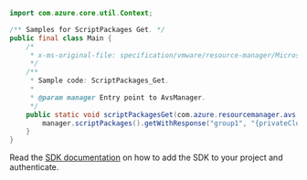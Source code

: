 ```java
import com.azure.core.util.Context;

/** Samples for ScriptPackages Get. */
public final class Main {
    /*
     * x-ms-original-file: specification/vmware/resource-manager/Microsoft.AVS/stable/2021-12-01/examples/ScriptPackages_Get.json
     */
    /**
     * Sample code: ScriptPackages_Get.
     *
     * @param manager Entry point to AvsManager.
     */
    public static void scriptPackagesGet(com.azure.resourcemanager.avs.AvsManager manager) {
        manager.scriptPackages().getWithResponse("group1", "{privateCloudName}", "{scriptPackageName}", Context.NONE);
    }
}
```

Read the [SDK documentation](https://github.com/Azure/azure-sdk-for-java/blob/azure-resourcemanager-avs_1.0.0-beta.3/sdk/avs/azure-resourcemanager-avs/README.md) on how to add the SDK to your project and authenticate.
